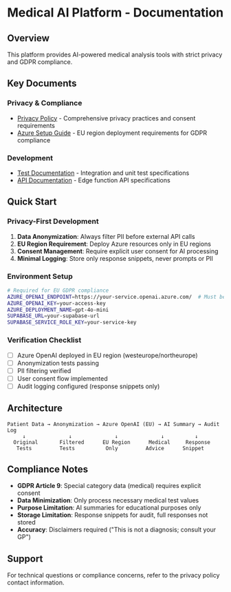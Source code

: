 # Medical AI Platform - Documentation

## Overview
This platform provides AI-powered medical analysis tools with strict privacy and GDPR compliance.

## Key Documents

### Privacy & Compliance
- [Privacy Policy](./privacy.md) - Comprehensive privacy practices and consent requirements
- [Azure Setup Guide](./azure-setup.md) - EU region deployment requirements for GDPR compliance

### Development
- [Test Documentation](../tests/README.md) - Integration and unit test specifications
- [API Documentation](./api.md) - Edge function API specifications

## Quick Start

### Privacy-First Development
1. **Data Anonymization**: Always filter PII before external API calls
2. **EU Region Requirement**: Deploy Azure resources only in EU regions
3. **Consent Management**: Require explicit user consent for AI processing
4. **Minimal Logging**: Store only response snippets, never prompts or PII

### Environment Setup
```bash
# Required for EU GDPR compliance
AZURE_OPENAI_ENDPOINT=https://your-service.openai.azure.com/  # Must be EU region
AZURE_OPENAI_KEY=your-access-key
AZURE_DEPLOYMENT_NAME=gpt-4o-mini
SUPABASE_URL=your-supabase-url
SUPABASE_SERVICE_ROLE_KEY=your-service-key
```

### Verification Checklist
- [ ] Azure OpenAI deployed in EU region (westeurope/northeurope)
- [ ] Anonymization tests passing
- [ ] PII filtering verified
- [ ] User consent flow implemented
- [ ] Audit logging configured (response snippets only)

## Architecture

```
Patient Data → Anonymization → Azure OpenAI (EU) → AI Summary → Audit Log
     ↓              ↓              ↓              ↓          ↓
  Original       Filtered      EU Region      Medical     Response
   Tests         Tests          Only         Advice      Snippet
```

## Compliance Notes

- **GDPR Article 9**: Special category data (medical) requires explicit consent
- **Data Minimization**: Only process necessary medical test values
- **Purpose Limitation**: AI summaries for educational purposes only
- **Storage Limitation**: Response snippets for audit, full responses not stored
- **Accuracy**: Disclaimers required ("This is not a diagnosis; consult your GP")

## Support

For technical questions or compliance concerns, refer to the privacy policy contact information.